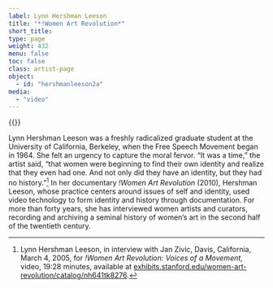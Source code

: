 ```yaml
---
label: Lynn Hershman Leeson
title: "*!Women Art Revolution*"
short_title:
type: page
weight: 432
menu: false
toc: false
class: artist-page
object:
  - id: "hershmanleeson2a"
media:
  - "video"
---
```

{{<q-figure id="hershmanleeson2a">}}

Lynn Hershman Leeson was a freshly radicalized graduate student at the University of California, Berkeley, when the Free Speech Movement began in 1964. She felt an urgency to capture the moral fervor. “It was a time,” the artist said, “that women were beginning to find their own identity and realize that they even had one. And not only did they have an identity, but they had no history.”[^1] In her documentary *!Women Art Revolution* (2010), Hershman Leeson, whose practice centers around issues of self and identity, used video technology to form identity and history through documentation. For more than forty years, she has interviewed women artists and curators, recording and archiving a seminal history of women’s art in the second half of the twentieth century.

[^1]: Lynn Hershman Leeson, in interview with Jan Zivic, Davis, California, March 4, 2005, for *!Women Art Revolution: Voices of a Movement*, video, 19:28 minutes, available at [exhibits.stanford.edu/women-art-revolution/catalog/nh641tk8276](https://exhibits.stanford.edu/women-art-revolution/catalog/nh641tk8276).
